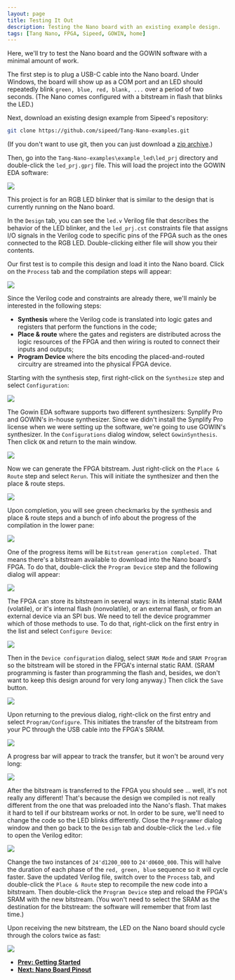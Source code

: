 ```yaml
---
layout: page
title: Testing It Out
description: Testing the Nano board with an existing example design.
tags: [Tang Nano, FPGA, Sipeed, GOWIN, home]
---
```


Here, we'll try to test the Nano board and the GOWIN software with a minimal amount of work.

The first step is to plug a USB-C cable into the Nano board.
Under Windows, the board will show up as a COM port and
an LED should repeatedly blink `green, blue, red, blank, ...` over a period of two seconds.
(The Nano comes configured with a bitstream in flash that blinks the LED.)

Next, download an existing design example from Sipeed's repository:

```bash
git clone https://github.com/sipeed/Tang-Nano-examples.git
```

(If you don't want to use git, then you can just download a [zip archive](https://github.com/sipeed/Tang-Nano-examples/archive/master.zip).)

Then, go into the `Tang-Nano-examples\example_led\led_prj` directory and double-click the `led_prj.gprj` file.
This will load the project into the GOWIN EDA software:

![]({{site.url}}/images/testing_it_out/initial_screen.png)

This project is for an RGB LED blinker that is similar to the design that is currently
running on the Nano board.

In the `Design` tab, you can see the `led.v` Verilog file that describes the behavior of the LED blinker,
and the `led_prj.cst` constraints file that assigns I/O signals in the Verilog code to specific pins of the FPGA
such as the ones connected to the RGB LED.
Double-clicking either file will show you their contents.

Our first test is to compile this design and load it into the Nano board.
Click on the `Process` tab and the compilation steps will appear:

![]({{site.url}}/images/testing_it_out/compilation_steps.png)

Since the Verilog code and constraints are already there, we'll mainly be interested in the
following steps:

* **Synthesis** where the Verilog code is translated into logic gates and registers that perform
  the functions in the code;
* **Place & route** where the gates and registers are distributed across the logic resources of the
  FPGA and then wiring is routed to connect their inputs and outputs;
* **Program Device** where the bits encoding the placed-and-routed circuitry
  are streamed into the physical FPGA device.

Starting with the synthesis step, first right-click on the `Synthesize` step and
select `Configuration`:

![]({{site.url}}/images/testing_it_out/synth_configuration.png)

The Gowin EDA software supports two different synthesizers:
Synplify Pro and GOWIN's in-house synthesizer.
Since we didn't install the Synplify Pro license when we were setting up the software,
we're going to use GOWIN's synthesizer.
In the `Configurations` dialog window, select `GowinSynthesis`.
Then click `OK` and return to the main window.

![]({{site.url}}/images/testing_it_out/select_gowin_synth.png)

Now we can generate the FPGA bitstream.
Just right-click on the `Place & Route` step and select `Rerun`.
This will initiate the synthesizer and then the place & route steps.

![]({{site.url}}/images/testing_it_out/initiate_synth_place_route.png)

Upon completion, you will see green checkmarks by the synthesis and place & route steps
and a bunch of info about the progress of the compilation in the lower pane:

![]({{site.url}}/images/testing_it_out/synth_place_route_done.png)

One of the progress items will be `Bitstream generation completed.`
That means there's a bitstream available to download into the Nano board's FPGA.
To do that, double-click the `Program Device` step and the following dialog will appear:

![]({{site.url}}/images/testing_it_out/programming_dialog.png)

The FPGA can store its bitstream in several ways: in its internal static RAM (volatile),
or it's internal flash (nonvolatile), or an external flash, or from an external device
via an SPI bus.
We need to tell the device programmer which of those methods to use.
To do that, right-click on the first entry in the list and select `Configure Device`:

![]({{site.url}}/images/testing_it_out/configure_device.png)

Then in the `Device configuration` dialog, select `SRAM Mode` and `SRAM Program`
so the bitstream will be stored in the FPGA's internal static RAM.
(SRAM programming is faster than programming the flash and, besides, we don't want to keep
this design around for very long anyway.)
Then click the `Save` button.

![]({{site.url}}/images/testing_it_out/select_SRAM_config.png)

Upon returning to the previous dialog, right-click on the first entry and select `Program/Configure`.
This initiates the transfer of the bitstream from your PC through the USB cable into the FPGA's SRAM.

![]({{site.url}}/images/testing_it_out/start_programming.png)

A progress bar will appear to track the transfer, but it won't be around very long:

![]({{site.url}}/images/testing_it_out/config_progress.png)

After the bitstream is transferred to the FPGA you should see ... well, it's not really any different!
That's because the design we compiled is not really different from the one that was preloaded into
the Nano's flash.
That makes it hard to tell if our bitstream works or not.
In order to be sure, we'll need to change the code so the LED blinks differently.
Close the `Programmer` dialog window and then go back to the `Design` tab and
double-click the `led.v` file to open the Verilog editor:

![]({{site.url}}/images/testing_it_out/edit_verilog.png)

Change the two instances of `24'd1200_000` to `24'd0600_000`.
This will halve the duration of each phase of the `red, green, blue` sequence so it will cycle faster.
Save the updated Verilog file, switch over to the `Process` tab, and double-click the
`Place & Route` step to recompile the new code into a bitstream.
Then double-click the `Program Device` step and reload the FPGA's SRAM with the new bitstream.
(You won't need to select the SRAM as the destination for the bitstream: the software will
remember that from last time.)

Upon receiving the new bitstream, the LED on the Nano board should cycle through the colors
twice as fast:

![]({{site.url}}/images/testing_it_out/led_cycle.gif)

* **[Prev: Getting Started]({{site.url}}/getting_started)**
* **[Next: Nano Board Pinout]({{site.url}}/nano_pinout)**
